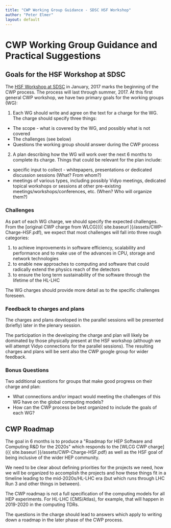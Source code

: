 ```yaml
---
title: "CWP Working Group Guidance - SDSC HSF Workshop"
author: "Peter Elmer"
layout: default
---
```


# CWP Working Group Guidance and Practical Suggestions

## Goals for the HSF Workshop at SDSC

The [HSF Workshop at SDSC](http://indico.cern.ch/event/570249/) in January, 2017
marks the beginning of the CWP process. The process will last through
summer, 2017. At this first general CWP workshop, we have two primary goals for
the working groups (WG):

1. Each WG should write and agree on the text for a charge for the WG. The
   charge should specify three things:

- The scope - what is covered by the WG, and possibly what is not covered
- The challenges (see below)
- Questions the working group should answer during the CWP process

2. A plan describing how the WG will work over the next 6 months to complete its
   charge. Things that could be relevant for the plan include:

- specific input to collect - whitepapers, presentations or dedicated discussion
  sessions (What? From whom?)
- meetings of various types, including possibly Vidyo meetings, dedicated
  topical workshops or sessions at other pre-existing
  meetings/workshops/conferences, etc. (When? Who will organize them?)

### Challenges

As part of each WG charge, we should specify the expected challenges. From the
[original CWP charge from WLCG]({{ site.baseurl }}/assets/CWP-Charge-HSF.pdf),
we expect that most challenges will fall into three rough categories:

1.  to achieve improvements in software efficiency, scalability and performance
    and to make use of the advances in CPU, storage and network technologies
2.  to enable new approaches to computing and software that could radically
    extend the physics reach of the detectors
3.  to ensure the long term sustainability of the software through the lifetime
    of the HL-LHC

The WG charges should provide more detail as to the specific challenges
foreseen.

### Feedback to charges and plans

The charges and plans developed in the parallel sessions will be presented
(briefly) later in the plenary session.

The participation in the developing the charge and plan will likely be dominated
by those physically present at the HSF workshop (although we will attempt Vidyo
connections for the parallel sessions). The resulting charges and plans will be
sent also the CWP google group for wider feedback.

### Bonus Questions

Two additional questions for groups that make good progress on their charge and
plan:

- What connections and/or impact would meeting the challenges of this WG have on
  the global computing models?
- How can the CWP process be best organized to include the goals of each WG?

## CWP Roadmap

The goal in 6 months is to produce a "Roadmap for HEP Software and Computing R&D
for the 2020s" which responds to the [WLCG CWP
charge]({{ site.baseurl }}/assets/CWP-Charge-HSF.pdf) as well as the HSF goal of
being inclusive of the wider HEP community.

We need to be clear about defining priorities for the projects we need, how we
will be organized to accomplish the projects and how these things fit in a
timeline leading to the mid-2020s/HL-LHC era (but which runs through LHC Run 3
and other things in between).

The CWP roadmap is not a full specification of the computing models for all HEP
experiments. For HL-LHC (CMS/Atlas), for example, that will happen in 2019-2020
in the computing TDRs.

The questions in the charge should lead to answers which apply to writing down a
roadmap in the later phase of the CWP process.
